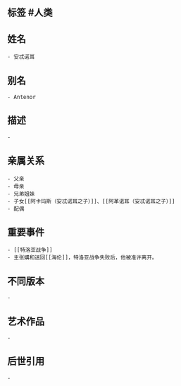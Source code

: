 ## 标签  #人类
## 姓名
	- 安忒诺耳
## 别名
	- Antenor
## 描述
	-
## 亲属关系
	- 父亲
	- 母亲
	- 兄弟姐妹
	- 子女[[阿卡玛斯（安忒诺耳之子）]]、[[阿革诺耳（安忒诺耳之子）]]
	- 配偶
## 重要事件
	- [[特洛亚战争]]
	- 主张媾和送回[[海伦]]，特洛亚战争失败后，他被准许离开。
## 不同版本
	-
## 艺术作品
	-
## 后世引用
	-
